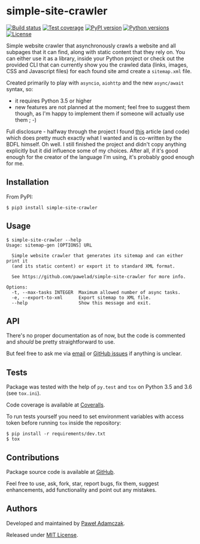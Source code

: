 # simple-site-crawler
[![Build status](https://img.shields.io/travis/pawelad/simple-site-crawler.svg)][travis]
[![Test coverage](https://img.shields.io/coveralls/pawelad/simple-site-crawler.svg)][coveralls]
[![PyPI version](https://img.shields.io/pypi/v/simple-site-crawler.svg)][pypi]
[![Python versions](https://img.shields.io/pypi/pyversions/simple-site-crawler.svg)][pypi]
[![License](https://img.shields.io/github/license/pawelad/simple-site-crawler.svg)][license]

Simple website crawler that asynchronously crawls a website and all subpages
that it can find, along with static content that they rely on. You can either
use it as a library, inside your Python project or check out the provided CLI
that can currently show you the crawled data (links, images, CSS and Javascript
files) for each found site amd create a `sitemap.xml` file.

Created primarily to play with `asyncio`, `aiohttp` and the new `async/await`
syntax, so:

- it requires Python 3.5 or higher
- new features are not planned at the moment; feel free to suggest them though,
as I'm happy to implement them if someone will actually use them ; -)

Full disclosure - halfway through the project I found [this][crawler] article
(and code) which does pretty much exactly what I wanted and is co-written by
the BDFL himself. Oh well. I still finished the project and didn't copy anything
explicitly but it did influence some of my choices. After all, if it's good
enough for the creator of the language I'm using, it's probably good enough for
me.

## Installation
From PyPI:

```
$ pip3 install simple-site-crawler
```

## Usage

```
$ simple-site-crawler --help                      
Usage: sitemap-gen [OPTIONS] URL

  Simple website crawler that generates its sitemap and can either print it
  (and its static content) or export it to standard XML format.

  See https://github.com/pawelad/simple-site-crawler for more info.

Options:
  -t, --max-tasks INTEGER  Maximum allowed number of async tasks.
  -e, --export-to-xml      Export sitemap to XML file.
  --help                   Show this message and exit.
```

## API
There's no proper documentation as of now, but the code is commented and
*should* be pretty straightforward to use.

But feel free to ask me via [email](mailto:pawel.ad@gmail.com) or 
[GitHub issues][github add issue] if anything is unclear.

## Tests
Package was tested with the help of `py.test` and `tox` on Python 3.5 and 3.6
(see `tox.ini`).

Code coverage is available at [Coveralls][coveralls].

To run tests yourself you need to set environment variables with access token
before running `tox` inside the repository:

```shell
$ pip install -r requirements/dev.txt
$ tox
```

## Contributions
Package source code is available at [GitHub][github].

Feel free to use, ask, fork, star, report bugs, fix them, suggest enhancements,
add functionality and point out any mistakes.

## Authors
Developed and maintained by [Paweł Adamczak][pawelad].

Released under [MIT License][license].


[coveralls]: https://coveralls.io/github/pawelad/simple-site-crawler
[crawler]: http://aosabook.org/en/500L/a-web-crawler-with-asyncio-coroutines.html
[github]: https://github.com/pawelad/simple-site-crawler
[github add issue]: https://github.com/pawelad/simple-site-crawler/issues/new
[license]: https://github.com/pawelad/simple-site-crawler/blob/master/LICENSE
[pawelad]: https://github.com/pawelad
[pypi]: https://pypi.python.org/pypi/simple-site-crawler
[travis]: https://travis-ci.org/pawelad/simple-site-crawler
